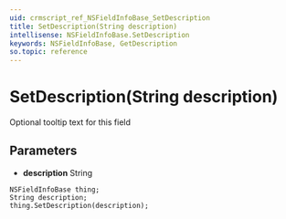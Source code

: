 ```yaml
---
uid: crmscript_ref_NSFieldInfoBase_SetDescription
title: SetDescription(String description)
intellisense: NSFieldInfoBase.SetDescription
keywords: NSFieldInfoBase, GetDescription
so.topic: reference
---
```


# SetDescription(String description)

Optional tooltip text for this field

## Parameters

* **description** String

```crmscript
NSFieldInfoBase thing;
String description;
thing.SetDescription(description);
```


